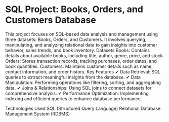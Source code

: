 # SQL Project: Books, Orders, and Customers Database
This project focuses on SQL-based data analysis and management using three datasets: Books, Orders, and Customers. It involves querying, manipulating, and analyzing relational data to gain insights into customer behavior, sales trends, and book inventory.
Datasets
Books: Contains details about available books, including title, author, genre, price, and stock.
Orders: Stores transaction records, tracking purchases, order dates, and book quantities.
Customers: Maintains customer details such as name, contact information, and order history.
Key Features
✔ Data Retrieval: SQL queries to extract meaningful insights from the database.
✔ Data Manipulation: Performing operations like filtering, sorting, and aggregating data.
✔ Joins & Relationships: Using SQL joins to connect datasets for comprehensive analysis.
✔ Performance Optimization: Implementing indexing and efficient queries to enhance database performance.

Technologies Used
SQL (Structured Query Language)
Relational Database Management System (RDBMS)
 
